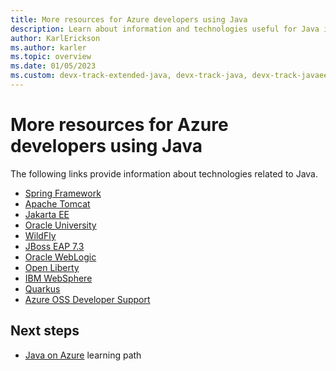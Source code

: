 ```yaml
---
title: More resources for Azure developers using Java
description: Learn about information and technologies useful for Java in Azure development, such as the Spring Framework and Apache Tomcat.
author: KarlErickson
ms.author: karler
ms.topic: overview
ms.date: 01/05/2023
ms.custom: devx-track-extended-java, devx-track-java, devx-track-javaee, kr2b-contr-experiment
---
```


# More resources for Azure developers using Java

The following links provide information about technologies related to Java.

- [Spring Framework](https://spring.io/projects)
- [Apache Tomcat](https://tomcat.apache.org/)
- [Jakarta EE](https://jakarta.ee/specifications/)
- [Oracle University](https://learn.oracle.com/ols/course-list/40805)
- [WildFly](https://www.wildfly.org/)
- [JBoss EAP 7.3](https://access.redhat.com/documentation/en-us/red_hat_jboss_enterprise_application_platform/7.3/)
- [Oracle WebLogic](https://www.oracle.com/middleware/technologies/weblogic.html)
- [Open Liberty](https://openliberty.io/)
- [IBM WebSphere](https://www.ibm.com/support/knowledgecenter/SSEQTP/mapfiles/product_welcome_was.html)
- [Quarkus](https://quarkus.io/)
- [Azure OSS Developer Support](https://azureossd.github.io/tags/)

## Next steps

- [Java on Azure](/training/paths/java-on-azure/) learning path

